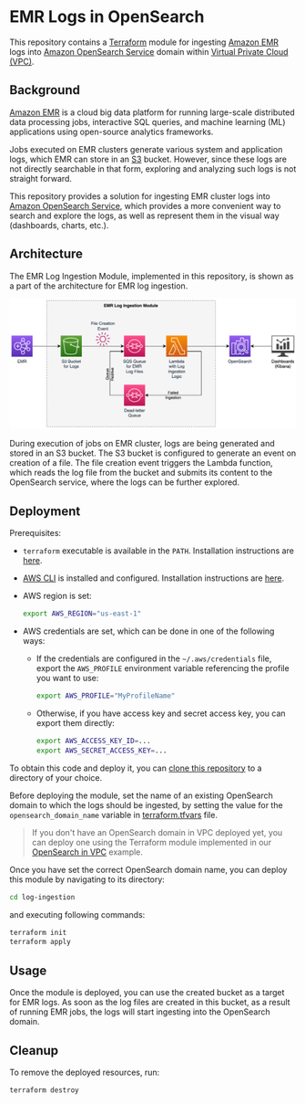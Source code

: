 # EMR Logs in OpenSearch

This repository contains a [Terraform](https://www.terraform.io) module for ingesting [Amazon EMR](https://aws.amazon.com/emr) logs into [Amazon OpenSearch Service](https://aws.amazon.com/opensearch-service) domain within [Virtual Private Cloud (VPC)](https://aws.amazon.com/vpc).


## Background

[Amazon EMR](https://aws.amazon.com/emr/) is a cloud big data platform for running large-scale distributed data
processing jobs, interactive SQL queries, and machine learning (ML) applications using open-source analytics frameworks.

Jobs executed on EMR clusters generate various system and application logs, which EMR can store in an [S3](https://aws.amazon.com/s3/) bucket.
However, since these logs are not directly searchable in that form, exploring and analyzing such logs is not straight forward.

This repository provides a solution for ingesting EMR cluster logs into [Amazon OpenSearch Service](https://aws.amazon.com/opensearch-service/),
which provides a more convenient way to search and explore the logs, as well as represent them in the visual way (dashboards, charts, etc.).


## Architecture

The EMR Log Ingestion Module, implemented in this repository, is shown as a part of the architecture for EMR log ingestion.

![EMR Logs in OpenSearch - Architecture](docs/architecture.png)

During execution of jobs on EMR cluster, logs are being generated and stored in an S3 bucket.
The S3 bucket is configured to generate an event on creation of a file.
The file creation event triggers the Lambda function, which reads the log file from the bucket and submits its content to the OpenSearch service, where the logs can be further explored.


## Deployment

Prerequisites:

- `terraform` executable is available in the `PATH`. Installation instructions are [here](https://www.terraform.io/downloads.html).

- [AWS CLI](https://aws.amazon.com/cli) is installed and configured. Installation instructions are [here](https://docs.aws.amazon.com/cli/latest/userguide/cli-chap-getting-started.html).

- AWS region is set:
    ```bash
    export AWS_REGION="us-east-1"
    ```

- AWS credentials are set, which can be done in one of the following ways:

    - If the credentials are configured in the `~/.aws/credentials` file, export the `AWS_PROFILE` environment variable referencing the profile you want to use:
        ```bash
        export AWS_PROFILE="MyProfileName"
        ```

    - Otherwise, if you have access key and secret access key, you can export them directly:
        ```bash
        export AWS_ACCESS_KEY_ID=...
        export AWS_SECRET_ACCESS_KEY=...
        ```

To obtain this code and deploy it, you can [clone this repository](https://git-scm.com/docs/git-clone) to a directory of your choice.

Before deploying the module, set the name of an existing OpenSearch domain to which the logs should be ingested, by setting the value for the `opensearch_domain_name` variable in [terraform.tfvars](log-ingestion/terraform.tfvars) file.

> If you don't have an OpenSearch domain in VPC deployed yet, you can deploy one using the Terraform module implemented in our [OpenSearch in VPC](https://github.com/aws-samples/opensearch-in-vpc) example.

Once you have set the correct OpenSearch domain name, you can deploy this module by navigating to its directory:

```bash
cd log-ingestion
```

and executing following commands:

```bash
terraform init
terraform apply
```


## Usage

Once the module is deployed, you can use the created bucket as a target for EMR logs. As soon as the log files are created in this bucket, as a result of running EMR jobs, the logs will start ingesting into the OpenSearch domain.


## Cleanup

To remove the deployed resources, run:

```bash
terraform destroy
```
